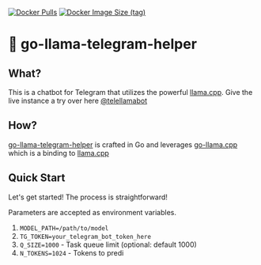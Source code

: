 [![Docker Pulls](https://img.shields.io/docker/pulls/tartown/go-llama-telegram-helper)](https://hub.docker.com/r/tartown/go-llama-telegram-helper)
[![Docker Image Size (tag)](https://img.shields.io/docker/image-size/tartown/go-llama-telegram-helper/latest)](https://hub.docker.com/r/tartown/go-llama-telegram-helper)

# 🦙 go-llama-telegram-helper

## What?
This is a chatbot for Telegram that utilizes the powerful [llama.cpp](https://github.com/ggerganov/llama.cpp). Give the live instance a try over here [@telellamabot](https://t.me/telellamabot)

## How?
[go-llama-telegram-helper](https://github.com/tartown/go-llama-telegram-helper) is crafted in Go and leverages [go-llama.cpp](https://github.com/go-skynet/go-llama.cpp) which is a binding to [llama.cpp](https://github.com/ggerganov/llama.cpp)

## Quick Start
Let's get started! The process is straightforward!

Parameters are accepted as environment variables.

1. `MODEL_PATH=/path/to/model`
2. `TG_TOKEN=your_telegram_bot_token_here`
3. `Q_SIZE=1000` - Task queue limit (optional: default 1000)
4. `N_TOKENS=1024` - Tokens to predi